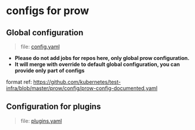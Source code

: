 configs for prow
===


## Global configuration

> file: [config.yaml](config.yaml)

- **Please do not add jobs for repos here, only global prow configuration.**
- **It will merge with override to default global configuration, you can provide only part of configs**

format ref: https://github.com/kubernetes/test-infra/blob/master/prow/config/prow-config-documented.yaml

## Configuration for plugins

> file: [plugins.yaml](plugins.yaml)
